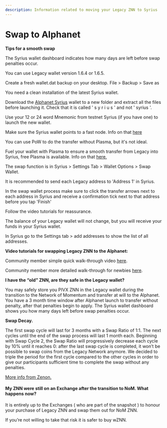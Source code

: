 ```yaml
---
description: Information related to moving your Legacy ZNN to Syrius
---
```


# Swap to Alphanet

**Tips for a smooth swap**

The Syrius wallet dashboard indicates how many days are left before swap penalties occur.

You can use Legacy wallet version 1.6.4 or 1.6.5.

Create a fresh wallet.dat backup on your desktop. File > Backup > Save as

You need a clean installation of the latest Syrius wallet.

Download the [Alphanet Syrius](https://zenon.network/#downloads) wallet to a new folder and extract all the files before launching it. Check that it is called ' s y r i u s ' and not ' syrius '.

Use your 12 or 24 word Mnemonic from testnet Syrius (if you have one) to launch the new wallet.

Make sure the Syrius wallet points to a fast node. Info on that [here](nodes-pillars-and-sentinels.md#nodes-syrius-and-the-network)

You can use PoW to do the transfer without Plasma, but it's not ideal.

Fuel your wallet with Plasma to ensure a smooth transfer from Legacy into Syrius, free Plasma is available. Info on that [here.](fees-and-plasma.md)

The swap function is in Syrius > Settings Tab > Wallet Options > Swap Wallet.

It is recommended to send each Legacy address to 'Address 1' in Syrius.

In the swap wallet process make sure to click the transfer arrows next to each address in Syrius and receive a confirmation tick next to that address before you tap 'Finish'

Follow the video tutorials for reassurance.

The balance of your Legacy wallet will not change, but you will receive your funds in your Syrius wallet.&#x20;

In Syrius go to the Settings tab > add addresses to show the list of all addresses.

**Video tutorials for swapping Legacy ZNN to the Alphanet:**

Community member simple quick walk-through video [here](https://youtu.be/Ge9BMVHC5JA?t=34).

Community member more detailed walk-through for newbies [here](https://youtu.be/XtA\_HgiEnoY).

**I have the “old” ZNN, are they safe in the Legacy wallet?**

You may safely store you PIVX ZNN in the Legacy wallet during the transition to the Network of Momentum and transfer at will to the Alphanet. You have a 3 month time window after Alphanet launch to transfer without penalty, after that penalties begin to apply. The Syrius wallet dashboard shows you how many days left before swap penalties occur.

**Swap Decay.**

The first swap cycle will last for 3 months with a Swap Ratio of 1:1. The next cycles until the end of the swap process will last 1 month each. Beginning with Swap Cycle 2, the Swap Ratio will progressively decrease each cycle by 10% until it reaches 0: after the last swap cycle is completed, it won’t be possible to swap coins from the Legacy Network anymore. We decided to triple the period for the first cycle compared to the other cycles in order to give our participants sufficient time to complete the swap without any penalties.

[More info from Zenon.](https://medium.com/@zenon.network/alphanet-swap-cycles-658981a9d8bd)

#### **My ZNN were still on an Exchange after the transition to NoM. What happens now?**

It is entirely up to the Exchanges ( who are part of the snapshot ) to honour your purchase of Legacy ZNN and swap them out for NoM ZNN.

If you’re not willing to take that risk it is safer to buy wZNN.

#### &#x20;<a href="#q-can-i-still-participate-in-swapdrop-and-receive-pp-rewards" id="q-can-i-still-participate-in-swapdrop-and-receive-pp-rewards"></a>
